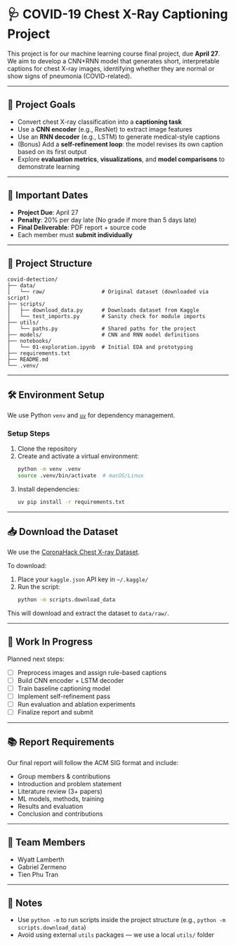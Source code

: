 # 🩺 COVID-19 Chest X-Ray Captioning Project

This project is for our machine learning course final project, due **April 27**. We aim to develop a CNN+RNN model that generates short, interpretable captions for chest X-ray images, identifying whether they are normal or show signs of pneumonia (COVID-related).

---

## 🎯 Project Goals

- Convert chest X-ray classification into a **captioning task**
- Use a **CNN encoder** (e.g., ResNet) to extract image features
- Use an **RNN decoder** (e.g., LSTM) to generate medical-style captions
- (Bonus) Add a **self-refinement loop**: the model revises its own caption based on its first output
- Explore **evaluation metrics**, **visualizations**, and **model comparisons** to demonstrate learning

---

## 📅 Important Dates

- **Project Due**: April 27  
- **Penalty**: 20% per day late (No grade if more than 5 days late)
- **Final Deliverable**: PDF report + source code  
- Each member must **submit individually**

---

## 🧠 Project Structure

```
covid-detection/
├── data/
│   └── raw/                  # Original dataset (downloaded via script)
├── scripts/
│   ├── download_data.py      # Downloads dataset from Kaggle
│   └── test_imports.py       # Sanity check for module imports
├── utils/
│   └── paths.py              # Shared paths for the project
├── models/                   # CNN and RNN model definitions
├── notebooks/
│   └── 01-exploration.ipynb  # Initial EDA and prototyping
├── requirements.txt
├── README.md
└── .venv/
```

---

## 🛠️ Environment Setup

We use Python `venv` and [`uv`](https://github.com/astral-sh/uv) for dependency management.

### Setup Steps

1. Clone the repository  
2. Create and activate a virtual environment:
   ```bash
   python -m venv .venv
   source .venv/bin/activate  # macOS/Linux
   ```
3. Install dependencies:
   ```bash
   uv pip install -r requirements.txt
   ```

---

## 📥 Download the Dataset

We use the [CoronaHack Chest X-ray Dataset](https://www.kaggle.com/datasets/praveengovi/coronahack-chest-xraydataset).

To download:

1. Place your `kaggle.json` API key in `~/.kaggle/`
2. Run the script:
   ```bash
   python -m scripts.download_data
   ```

This will download and extract the dataset to `data/raw/`.

---

## 🚧 Work In Progress

Planned next steps:

- [ ] Preprocess images and assign rule-based captions
- [ ] Build CNN encoder + LSTM decoder
- [ ] Train baseline captioning model
- [ ] Implement self-refinement pass
- [ ] Run evaluation and ablation experiments
- [ ] Finalize report and submit

---

## 📚 Report Requirements

Our final report will follow the ACM SIG format and include:

- Group members & contributions
- Introduction and problem statement
- Literature review (3+ papers)
- ML models, methods, training
- Results and evaluation
- Conclusion and contributions

---

## 👥 Team Members

- Wyatt Lamberth  
- Gabriel Zermeno
- Tien Phu Tran

---

## 📎 Notes

- Use `python -m` to run scripts inside the project structure (e.g., `python -m scripts.download_data`)
- Avoid using external `utils` packages — we use a local `utils/` folder
